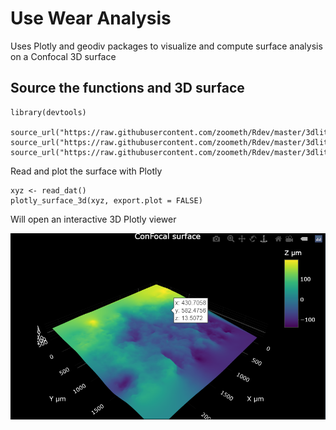 # Use Wear Analysis

Uses Plotly and geodiv packages to visualize and compute surface analysis on a Confocal 3D surface

## Source the functions and 3D surface

```
library(devtools)

source_url("https://raw.githubusercontent.com/zoometh/Rdev/master/3dlithic/R/read_dat.R")
source_url("https://raw.githubusercontent.com/zoometh/Rdev/master/3dlithic/R/geodiv_surface_analyse.R")
source_url("https://raw.githubusercontent.com/zoometh/Rdev/master/3dlithic/R/plotly_surface_3d.R")
```

Read and plot the surface with Plotly

```
xyz <- read_dat()
plotly_surface_3d(xyz, export.plot = FALSE)
```

Will open an interactive 3D Plotly viewer

<p align="center">
  <img alt="img-name" src="https://raw.githubusercontent.com/zoometh/rockart/main/www/use-wear-plotly.png" width="700">
</p>
